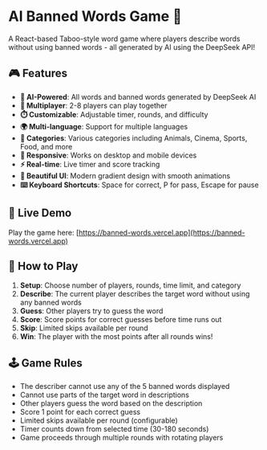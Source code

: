# AI Banned Words Game 🎯

A React-based Taboo-style word game where players describe words without using banned words - all generated by AI using the DeepSeek API!

## 🎮 Features

- **🤖 AI-Powered**: All words and banned words generated by DeepSeek AI
- **👥 Multiplayer**: 2-8 players can play together
- **⏱️ Customizable**: Adjustable timer, rounds, and difficulty
- **🌍 Multi-language**: Support for multiple languages
- **🎯 Categories**: Various categories including Animals, Cinema, Sports, Food, and more
- **📱 Responsive**: Works on desktop and mobile devices
- **⚡ Real-time**: Live timer and score tracking
- **🎨 Beautiful UI**: Modern gradient design with smooth animations
- **⌨️ Keyboard Shortcuts**: Space for correct, P for pass, Escape for pause

## 🚀 Live Demo

Play the game here: [https://banned-words.vercel.app](https://banned-words.vercel.app)

## 🎯 How to Play

1. **Setup**: Choose number of players, rounds, time limit, and category
2. **Describe**: The current player describes the target word without using any banned words
3. **Guess**: Other players try to guess the word
4. **Score**: Score points for correct guesses before time runs out
5. **Skip**: Limited skips available per round
6. **Win**: The player with the most points after all rounds wins!

## 🕹️ Game Rules

- The describer cannot use any of the 5 banned words displayed
- Cannot use parts of the target word in descriptions
- Other players guess the word based on the description
- Score 1 point for each correct guess
- Limited skips available per round (configurable)
- Timer counts down from selected time (30-180 seconds)
- Game proceeds through multiple rounds with rotating players